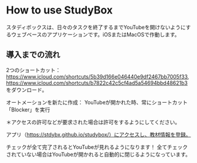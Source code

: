 # How to use StudyBox
スタディボックスは、日々のタスクを終了するまでYouTubeを開けないようにするウェブベースのアプリケーションです。iOSまたはMacOSで作動します。

## 導入までの流れ

2つのショートカット：
https://www.icloud.com/shortcuts/5b39d166e046440e9df2467bb7005f33, 
https://www.icloud.com/shortcuts/b7822c42c5cf4ad5a54694bbd48621b3
をダウンロード。

オートメーションを新たに作成：
YouTubeが開かれた時、常にショートカット「Blocker」を実行

＊アクセスの許可などが要求された場合は許可をするようにしてください。

アプリ（https://stdybx.github.io/studybox/）にアクセスし、教材情報を登録。

チェックが全て完了されるとYouTubeが見れるようになります！
全てチェックされていない場合はYouTubeが開かれると自動的に閉じるようになっています。
